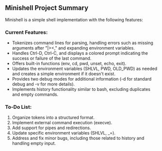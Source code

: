 ## Minishell Project Summary

Minishell is a simple shell implementation with the following features:

### Current Features:
- Tokenizes command lines for parsing, handling errors such as missing arguments after "|><," and expanding environment variables.
- Handles Ctrl-D, Ctrl-C, and displays a colored prompt indicating the success or failure of the last command.
- Offers built-in functions (env, cd, pwd, unset, echo, exit).
- Updates the environment variables (SHLVL, PWD, OLD_PWD) as needed and creates a simple environment if it doesn't exist.
- Provides two debug modes for additional information (-d for standard debug and -v for more details).
- Implements history functionality similar to bash, excluding duplicates and empty commands.

### To-Do List:
1. Organize tokens into a structured format.
2. Implement external command execution (execve).
3. Add support for pipes and redirections.
4. Update specific environment variables (SHLVL, _=).
5. Address and fix minor bugs, including those related to history and handling empty input.
